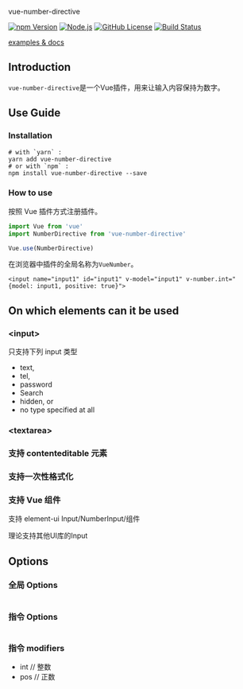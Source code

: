 vue-number-directive

[![npm Version][npm version badge]][npm page] [![Node.js][node version badge]][node page] [![GitHub License][license badge]][license page] [![Build Status][build badge]][build page]

[examples & docs](https://awamwang.github.io/vue-number-directive/)

<!--ts-->
<!--te-->

## Introduction

`vue-number-directive`是一个Vue插件，用来让输入内容保持为数字。

## Use Guide

### Installation

```shell
# with `yarn` :
yarn add vue-number-directive
# or with `npm` :
npm install vue-number-directive --save
```

### How to use

按照 Vue 插件方式注册插件。

```js
import Vue from 'vue'
import NumberDirective from 'vue-number-directive'

Vue.use(NumberDirective)
```

在浏览器中插件的全局名称为`VueNumber`。

```vue
<input name="input1" id="input1" v-model="input1" v-number.int="{model: input1, positive: true}">
```

## On which elements can it be used

### \<input\>

只支持下列 input 类型

- text,
- tel,
- password
- Search
- hidden, or
- no type specified at all

### \<textarea\>

### 支持 contenteditable 元素

### 支持一次性格式化

### 支持 Vue 组件

支持 element-ui Input/NumberInput/组件

理论支持其他UI库的Input

## Options

### 全局 Options

```typescript

```

### 指令 Options

```typescript

```

### 指令 modifiers

- int // 整数
- pos // 正数



[build badge]: https://travis-ci.com/awamwang/vue-number-directive.svg?branch=master
[build page]: https://travis-ci.com/awamwang/vue-number-directive
[license badge]: https://img.shields.io/badge/license-MIT%20License-blue.svg?style=flat-square
[license page]: https://github.com/awamwang/node-readme-md/blob/master/LICENSE
[node page]: https://nodejs.org/
[node version badge]: https://img.shields.io/node/v/readme-md.svg?style=flat-square
[npm page]: https://www.npmjs.com/package/vue-number-directive
[npm version badge]: https://img.shields.io/npm/v/vue-number-directive.svg?style=flat-square
